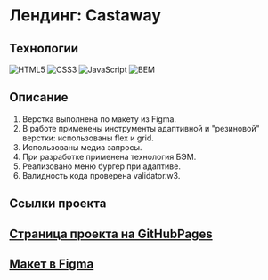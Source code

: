 # Лендинг: Castaway

## Технологии

![HTML5](https://img.shields.io/badge/-HTML5-e34f26?logo=html5&logoColor=white)
![CSS3](https://img.shields.io/badge/-CSS3-1572b6?logo=css3&logoColor=white)
![JavaScript](https://img.shields.io/badge/-JavaScript-f7df1e?logo=javaScript&logoColor=black)
![BEM](https://img.shields.io/badge/-BEM-yellowgreen)

## Описание

1. Верстка выполнена по макету из Figma.
2. В работе применены инструменты адаптивной и "резиновой" верстки: использованы flex и grid.
3. Использованы медиа запросы.
4. При разработке применена технология БЭМ.
5. Реализовано меню бургер при адаптиве.
6. Валидность кода проверена validator.w3.


## Ссылки проекта

## [Страница проекта на GitHubPages](https://ekaterinatet.github.io/web-site_castaway/)

## [Макет в Figma](https://www.figma.com/file/Fn88HQzfmrE7xCHG0yPsEW/Castaway?type=design&node-id=0-1&mode=design&t=kRazldeD3GWkATKi-0)

